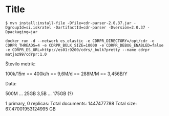 # Title

```
$ mvn install:install-file -Dfile=cdr-parser-2.0.37.jar -DgroupId=si.iskratel -DartifactId=cdr-parser -Dversion=2.0.37 -Dpackaging=jar
```



```
docker run -d --network es_elastic -e CDRPR_DIRECTORY=/opt/cdr -e CDRPR_THREADS=4 -e CDRPR_BULK_SIZE=10000 -e CDRPR_DEBUG_ENABLED=false -e CDRPR_ES_URL=http://es01:9200/cdrs/_bulk?pretty --name cdrpr matjaz99/cdrpr:1.0
```


Število metrik:

100k/15m == 400k/h == 9,6M/d == 288M/M == 3,456B/Y

Data:

500M ... 25GB
3,5B ... 175GB (?)

1 primary, 0 replicas:
Total documents: 1447477788
Total size: 67.47001953124995 GB


